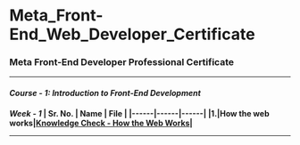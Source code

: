 # Meta_Front-End_Web_Developer_Certificate
**<h3> Meta Front-End Developer Professional Certificate </h3>**

<hr>

_**<h4> Course - 1: Introduction to Front-End Development <h4>**_

_Week - 1_
| Sr. No. | Name | File |
|------|------|------|
|1.|How the web works|[Knowledge Check - How the Web Works](https://github.com/HimeshKohad/Meta_Front-End_Web_Developer_Certificate/blob/main/C-1%20:%20Introudction%20to%20Front-End%20Development/Week%201/Knowledge%20Check%20-%20How%20the%20web%20works%20.md)|

<hr>
